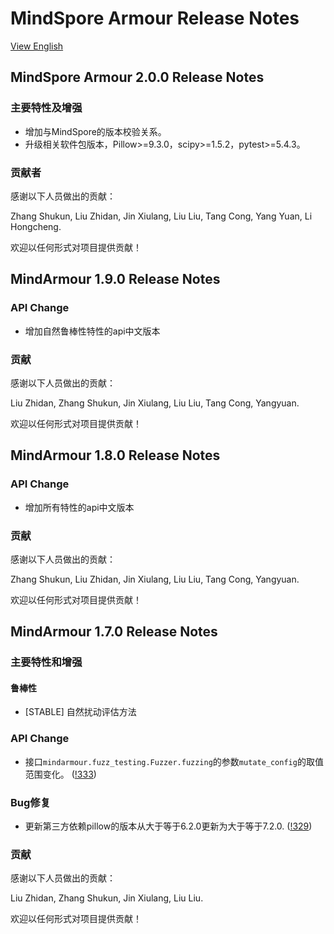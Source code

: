 # MindSpore Armour Release Notes

[View English](./RELEASE.md)

## MindSpore Armour 2.0.0 Release Notes

### 主要特性及增强

* 增加与MindSpore的版本校验关系。
* 升级相关软件包版本，Pillow>=9.3.0，scipy>=1.5.2，pytest>=5.4.3。

### 贡献者

感谢以下人员做出的贡献：

Zhang Shukun, Liu Zhidan, Jin Xiulang, Liu Liu, Tang Cong, Yang Yuan, Li Hongcheng.

欢迎以任何形式对项目提供贡献！

## MindArmour 1.9.0 Release Notes

### API Change

* 增加自然鲁棒性特性的api中文版本

### 贡献

感谢以下人员做出的贡献：

Liu Zhidan, Zhang Shukun, Jin Xiulang, Liu Liu, Tang Cong, Yangyuan.

欢迎以任何形式对项目提供贡献！

## MindArmour 1.8.0 Release Notes

### API Change

* 增加所有特性的api中文版本

### 贡献

感谢以下人员做出的贡献：

Zhang Shukun, Liu Zhidan, Jin Xiulang, Liu Liu, Tang Cong, Yangyuan.

欢迎以任何形式对项目提供贡献！

## MindArmour 1.7.0 Release Notes

### 主要特性和增强

#### 鲁棒性

* [STABLE] 自然扰动评估方法

### API Change

* 接口`mindarmour.fuzz_testing.Fuzzer.fuzzing`的参数`mutate_config`的取值范围变化。 ([!333](https://gitee.com/mindspore/mindarmour/pulls/333))

### Bug修复

* 更新第三方依赖pillow的版本从大于等于6.2.0更新为大于等于7.2.0. ([!329](https://gitee.com/mindspore/mindarmour/pulls/329))

### 贡献

感谢以下人员做出的贡献：

Liu Zhidan, Zhang Shukun, Jin Xiulang, Liu Liu.

欢迎以任何形式对项目提供贡献！
